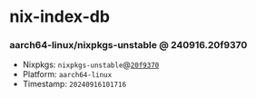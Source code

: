 # nix-index-db
### aarch64-linux/nixpkgs-unstable @ 240916.20f9370
- Nixpkgs: `nixpkgs-unstable`@[`20f9370`](https://github.com/NixOS/nixpkgs/commit/20f9370d5f588fb8c72e844c54511cab054b5f40)
- Platform: `aarch64-linux`
- Timestamp: `20240916101716`
